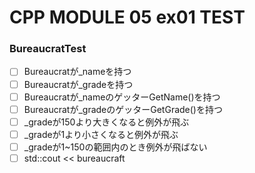 # CPP MODULE 05 ex01 TEST

### BureaucratTest
- [ ] Bureaucratが_nameを持つ
- [ ] Bureaucratが_gradeを持つ
- [ ] Bureaucratが_nameのゲッターGetName()を持つ
- [ ] Bureaucratが_gradeのゲッターGetGrade()を持つ
- [ ] _gradeが150より大きくなると例外が飛ぶ
- [ ] _gradeが1より小さくなると例外が飛ぶ
- [ ] _gradeが1~150の範囲内のとき例外が飛ばない
- [ ] std::cout << bureaucraft
